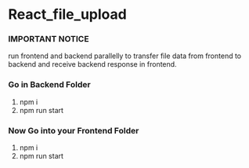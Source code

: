 # React_file_upload
### IMPORTANT NOTICE
run frontend and backend parallelly to transfer file data from frontend to backend and receive backend response in frontend.
### Go in Backend Folder
1. npm i
2. npm run start
### Now Go into your Frontend Folder
1. npm i 
2. npm run start
